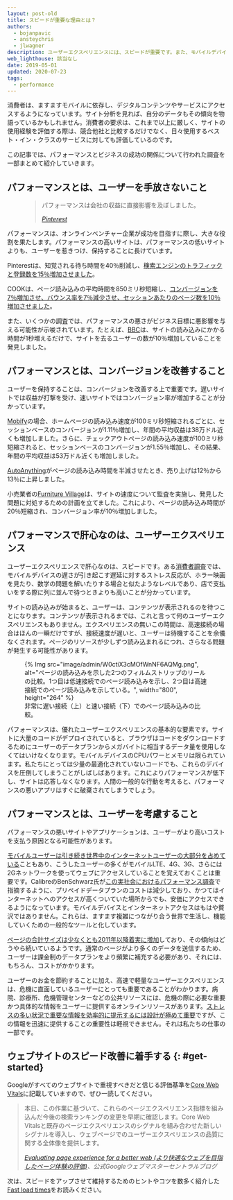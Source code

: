 ```yaml
---
layout: post-old
title: スピードが重要な理由とは？
authors:
  - bojanpavic
  - ansteychris
  - jlwagner
description: ユーザーエクスペリエンスには、スピードが重要です。また、モバイルデバイスの遅さが原因で起こる遅延は、イライラするだけでなく、ビジネスにも悪影響となります。
web_lighthouse: 該当なし
date: 2019-05-01
updated: 2020-07-23
tags:
  - performance
---
```


消費者は、ますますモバイルに依存し、デジタルコンテンツやサービスにアクセスするようになっています。サイト分析を見れば、自分のデータもその傾向を物語っているかもしれません。消費者の要求は、これまで以上に厳しく、サイトの使用経験を評価する際は、競合他社と比較するだけでなく、日々使用するベスト・イン・クラスのサービスに対しても評価しているのです。

この記事では、パフォーマンスとビジネスの成功の関係について行われた調査を一部まとめて紹介していきます。

## パフォーマンスとは、ユーザーを手放さないこと

<figure class="w-figure w-figure--inline-right">
  <blockquote>
    <p>パフォーマンスは会社の収益に直接影響を及ぼしました。</p>
    <cite>
      <p data-md-type="paragraph"><a href="https://www.youtube.com/watch?v=Xryhxi45Q5M&amp;feature=youtu.be&amp;t=1366">Pinterest</a></p>
    </cite>
  </blockquote></figure>

パフォーマンスは、オンラインベンチャー企業が成功を目指すに際し、大きな役割を果たします。パフォーマンスの高いサイトは、パフォーマンスの低いサイトよりも、ユーザーを惹きつけ、保持することに長けています。

Pinterestは、知覚される待ち時間を40％削減し、[検索エンジンのトラフィックと登録数を15％増加させました](https://medium.com/@Pinterest_Engineering/driving-user-growth-with-performance-improvements-cfc50dafadd7)。

COOKは、ページ読み込みの平均時間を850ミリ秒短縮し、[コンバージョンを7％増加させ、バウンス率を7％減少させ、セッションあたりのページ数を10％増加させました](https://www.nccgroup.trust/globalassets/resources/uk/case-studies/web-performance/cook-case-study.pdf)。

また、いくつかの調査では、パフォーマンスの悪さがビジネス目標に悪影響を与える可能性が示唆されています。たとえば、[BBC](https://www.creativebloq.com/features/how-the-bbc-builds-websites-that-scale)は、サイトの読み込みにかかる時間が1秒増えるだけで、サイトを去るユーザーの数が10％増加していることを発見しました。

## パフォーマンスとは、コンバージョンを改善すること

ユーザーを保持することは、コンバージョンを改善する上で重要です。遅いサイトでは収益が打撃を受け、速いサイトではコンバージョン率が増加することが分かっています。

[Mobify](http://resources.mobify.com/2016-Q2-mobile-insights-benchmark-report.html)の場合、ホームページの読み込み速度が100ミリ秒短縮されるごとに、セッションベースのコンバージョンが1.11％増加し、年間の平均収益は38万ドル近くも増加しました。さらに、チェックアウトページの読み込み速度が100ミリ秒短縮されると、セッションベースのコンバージョンが1.55％増加し、その結果、年間の平均収益は53万ドル近くも増加しました。

[AutoAnything](https://www.digitalcommerce360.com/2010/08/19/web-accelerator-revs-conversion-and-sales-autoanything/)がページの読み込み時間を半減させたとき、売り上げは12％から13％に上昇しました。

小売業者の[Furniture Village](https://www.thinkwithgoogle.com/intl/en-gb/success-stories/uk-success-stories/furniture-village-and-greenlight-slash-page-load-times-boosting-user-experience/)は、サイトの速度について監査を実施し、発見した問題に対処するための計画を立てました。これにより、ページの読み込み時間が20％短縮され、コンバージョン率が10％増加しました。

## パフォーマンスで肝心なのは、ユーザーエクスペリエンス

ユーザーエクスペリエンスで肝心なのは、スピードです。ある[消費者調査](https://www.ericsson.com/en/press-releases/2016/2/streaming-delays-mentally-taxing-for-smartphone-users-ericsson-mobility-report)では、モバイルデバイスの遅さが引き起こす遅延に対するストレス反応が、ホラー映画を見たり、数学の問題を解いたりする場合と似たようなレベルであり、店で支払いをする際に列に並んで待つときよりも高いことが分かっています。

サイトの読み込みが始まると、ユーザーは、コンテンツが表示されるのを待つことになります。コンテンツが表示されるまでは、これと言って何のユーザーエクスペリエンスもありません。エクスペリエンスの無いこの時間は、高速接続の場合はほんの一瞬だけですが、接続速度が遅いと、ユーザーは待機することを余儀なくされます。ページのリソースが少しずつ読み込まれるにつれ、さらなる問題が発生する可能性があります。

<figure class="w-figure">{% Img src="image/admin/W0ctiX3cMOfWnNF6AQMg.png", alt="ページの読み込みを示した2つのフィルムストリップのリールの比較。1つ目は低速接続でのページ読み込みを示し、2つ目は高速接続でのページ読み込みを示している。", width="800", height="264" %}<figcaption>非常に遅い接続（上）と速い接続（下）でのページ読み込みの比較。</figcaption></figure>

パフォーマンスは、優れたユーザーエクスペリエンスの基本的な要素です。サイトに大量のコードがデプロイされていると、ブラウザはコードをダウンロードするためにユーザーのデータプランからメガバイトに相当するデータ量を使用しなくてはいけなくなります。モバイルデバイスのCPUパワーとメモリは限られています。私たちにとっては少量の最適化されていないコードでも、これらのデバイスを圧倒してしまうことがしばしばあります。これによりパフォーマンスが低下し、サイトは応答しなくなります。人間の一般的な行動を考えると、パフォーマンスの悪いアプリはすぐに破棄されてしまうでしょう。

## パフォーマンスとは、ユーザーを考慮すること

パフォーマンスの悪いサイトやアプリケーションは、ユーザーがより高いコストを支払う原因となる可能性があります。

[モバイルユーザーは引き続き世界中のインターネットユーザーの大部分を占めている](http://gs.statcounter.com/platform-market-share/desktop-mobile-tablet)こともあり、こうしたユーザーの多くがモバイルLTE、4G、3G、さらには2Gネットワークを使ってウェブにアクセスしていることを覚えておくことは重要です。CalibreのBenSchwarz氏が[この実社会におけるパフォーマンス調査](https://calibreapp.com/blog/beyond-the-bubble)で指摘するように、プリペイドデータプランのコストは減少しており、かつてはインターネットへのアクセスが高くついていた場所からでも、安価にアクセスできるようになっています。モバイルデバイスとインターネットアクセスはもはや贅沢ではありません。これらは、ますます複雑につながり合う世界で生活し、機能していくための一般的なツールと化しています。

[ページの合計サイズは少なくとも2011年以降着実に増加](http://beta.httparchive.org/reports/state-of-the-web#bytesTotal)しており、その傾向はどうやら続いているようです。通常のページがより多くのデータを送信するため、ユーザーは課金制のデータプランをより頻繁に補充する必要があり、それには、もちろん、コストがかかります。

ユーザーのお金を節約することに加え、高速で軽量なユーザーエクスペリエンスは、危機に直面しているユーザーにとっても重要であることがわかります。病院、診療所、危機管理センターなどの公共リソースには、危機の際に必要な重要かつ具体的な情報をユーザーに提供するオンラインリソースがあります。[ストレスの多い状況で重要な情報を効率的に提示するには設計が極めて重要](https://aneventapart.com/news/post/eric-meyer-designing-for-crisis)ですが、この情報を迅速に提供することの重要性は軽視できません。それは私たちの仕事の一部です。

## ウェブサイトのスピード改善に着手する {: #get-started}

Googleがすべてのウェブサイトで重視すべきだと信じる評価基準を[Core Web Vitals](/vitals/#core-web-vitals)に記載していますので、ぜひ一読してください。

<blockquote>
  <p>本日、この作業に基づいて、これらのページエクスペリエンス指標を組み込んだ今後の検索ランキングの変更を早期に確認します。Core Web Vitalsと既存のページエクスペリエンスのシグナルを組み合わせた新しいシグナルを導入し、ウェブページでのユーザーエクスペリエンスの品質に関する全体像を提供します。</p>
  <cite><a href="https://webmasters.googleblog.com/2020/05/evaluating-page-experience.html">Evaluating page experience for a better web (より快適なウェブを目指したページ体験の評価)</a>、公式Googleウェブマスターセントラルブログ</cite>
</blockquote>

次は、スピードをアップさせて維持するためのヒントやコツを数多く紹介した[Fast load times](/fast/)をお読みください。
